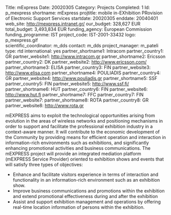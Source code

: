 Title: mExpress
Date:  20020305
Category: Projects
Completed: 1
Id: p_mexpress
shortname: mExpress
projtitle: mobile in-EXhibition PRovision of Electronic Support Services
startdate: 20020305
enddate: 20040401
web_site: http://mexpress.intranet.gr/
our_budget: 328,627 EUR
total_budget: 3,493,834 EUR
funding_agency: European Commission
funding_programme: IST
project_code: IST-2001-33432
logo: p_mexpress.gif  
scientific_coordinator: m_dds
contact: m_dds
project_manager: m_pateli
type: rtd
international: yes
partner_shortname1: Intracom
partner_country1: GR
partner_website1: http://www.intracom.gr
partner_shortname2: Ericsson
partner_country2: DK
partner_website2: http://www.ericsson.com/
partner_shortname3: ELISA
partner_country3: FIN
partner_website3: http://www.elisa.com
partner_shortname4: POULIADIS
partner_country4: GR
partner_website4: http://www.pouliadis.gr
partner_shortname5: SSF
partner_country5: FIN
partner_website5: http://www.ssf.fi/
partner_shortname6: HUT
partner_country6: FIN
partner_website6: http://www.hut.fi
partner_shortname7: FFC
partner_country7: FIN
partner_website7:
partner_shortname8: ROTA
partner_country8: GR
partner_website8: http://www.rota.gr

mEXPRESS aims to exploit the technological opportunities arising from
evolution in the areas of wireless networks and positioning mechanisms in
order to support and facilitate the professional exhibition industry in
a context-aware manner. It will contribute to the economic development of
the Community by providing means for efficient operation and interaction
in information-rich environments such as exhibitions, and significantly
enhancing promotional activities and business communications. The mEXPRESS
project will provide an integrated mediation platform (mEXPRESS Service
Provider) oriented to exhibition shows and events that will satisfy
three types of objectives:
<ul>
	<li>Enhance and facilitate visitors experience in terms of interaction and functionality in an information-rich environment such as an exhibition show.</li>
	<li>Improve business communications and promotions within the exhibition and extend promotional effectiveness during and after the exhibition</li>
	<li>Assist and support exhibition management and operations by offering real-time location information of persons within the exhibition.</li>
</ul>
